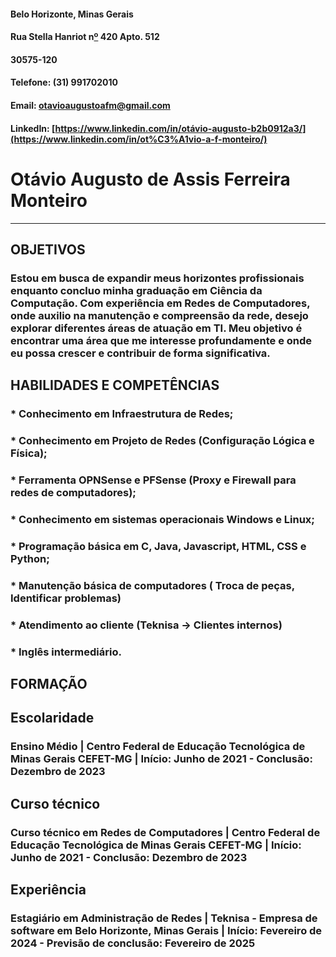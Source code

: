 #### Belo Horizonte, Minas Gerais

#### Rua Stella Hanriot n[º](https://brasilescola.uol.com.br/matematica/funcao-de-primeiro-grau.htm) 420 Apto. 512

#### 30575-120

#### Telefone: (31) 991702010

#### Email: [otavioaugustoafm@gmail.com](mailto:otavioaugustoafm@gmail.com)

#### LinkedIn: [https://www.linkedin.com/in/otávio-augusto-b2b0912a3/](https://www.linkedin.com/in/ot%C3%A1vio-a-f-monteiro/)

# Otávio Augusto de Assis Ferreira Monteiro

---

## OBJETIVOS

### Estou em busca de expandir meus horizontes profissionais enquanto concluo minha graduação em Ciência da Computação. Com experiência em Redes de Computadores, onde auxilio na manutenção e compreensão da rede, desejo explorar diferentes áreas de atuação em TI. Meu objetivo é encontrar uma área que me interesse profundamente e onde eu possa crescer e contribuir de forma significativa.

## HABILIDADES E COMPETÊNCIAS

### * Conhecimento em Infraestrutura de Redes;   
### * Conhecimento em Projeto de Redes (Configuração Lógica e Física);  
### * Ferramenta OPNSense e PFSense (Proxy e Firewall para redes de computadores);  
### * Conhecimento em sistemas operacionais Windows e Linux;  
### * Programação básica em C, Java, Javascript, HTML, CSS e Python; 
### * Manutenção básica de computadores ( Troca de peças, Identificar problemas)
### * Atendimento ao cliente (Teknisa -> Clientes internos)
### * Inglês intermediário.

## FORMAÇÃO

##   Escolaridade

  ###   Ensino Médio | Centro Federal de Educação Tecnológica de Minas Gerais CEFET-MG | Início: Junho de 2021 \- Conclusão: Dezembro de   2023 

##   Curso técnico

  ###   Curso técnico em Redes de Computadores | Centro Federal de Educação Tecnológica de Minas Gerais CEFET-MG | Início: Junho de 2021   \- Conclusão: Dezembro de 2023  

##   Experiência

  ###   Estagiário em Administração de Redes | Teknisa - Empresa de software em Belo Horizonte, Minas Gerais | Início: Fevereiro de 2024   \- Previsão de conclusão: Fevereiro de 2025

## 

## 

## 

  ### 

[image1]: <data:image/png;base64,iVBORw0KGgoAAAANSUhEUgAAAkAAAAAECAYAAABmzIBlAAAAL0lEQVR4Xu3WMQEAMAzDsGILf07dPwiNDj1G4EmyAABN5g8AANcZIACgjgECAOo81LTt4j5q1qcAAAAASUVORK5CYII=>

